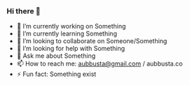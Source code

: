 ### Hi there 👋

- 🔭 I’m currently working on Something
- 🌱 I’m currently learning Something
- 👯 I’m looking to collaborate on Someone/Something
- 🤔 I’m looking for help with Something
- 💬 Ask me about Something
- 📫 How to reach me: aubbusta@gmail.com / aubbusta.co
- ⚡ Fun fact: Something exist

